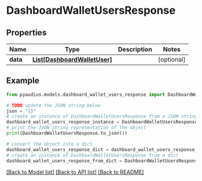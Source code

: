 # DashboardWalletUsersResponse


## Properties

Name | Type | Description | Notes
------------ | ------------- | ------------- | -------------
**data** | [**List[DashboardWalletUser]**](DashboardWalletUser.md) |  | [optional] 

## Example

```python
from pyaudius.models.dashboard_wallet_users_response import DashboardWalletUsersResponse

# TODO update the JSON string below
json = "{}"
# create an instance of DashboardWalletUsersResponse from a JSON string
dashboard_wallet_users_response_instance = DashboardWalletUsersResponse.from_json(json)
# print the JSON string representation of the object
print(DashboardWalletUsersResponse.to_json())

# convert the object into a dict
dashboard_wallet_users_response_dict = dashboard_wallet_users_response_instance.to_dict()
# create an instance of DashboardWalletUsersResponse from a dict
dashboard_wallet_users_response_from_dict = DashboardWalletUsersResponse.from_dict(dashboard_wallet_users_response_dict)
```
[[Back to Model list]](../README.md#documentation-for-models) [[Back to API list]](../README.md#documentation-for-api-endpoints) [[Back to README]](../README.md)


